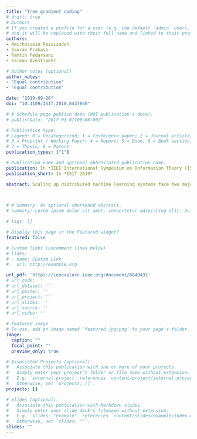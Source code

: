```yaml
---
title: "Tree gradient coding"
# draft: true
# Authors
# If you created a profile for a user (e.g. the default `admin` user), write the username (folder name) here 
# and it will be replaced with their full name and linked to their profile.
authors:
- Amirhossein Reisizadeh
- Saurav Prakash
- Ramtin Pedarsani
- Salman Avestimehr

# Author notes (optional)
author_notes:
- "Equal contribution"
- "Equal contribution"

date: "2019-09-26"
doi: "10.1109/ISIT.2018.8437860"

# # Schedule page publish date (NOT publication's date).
# publishDate: "2017-01-01T00:00:00Z"

# Publication type.
# Legend: 0 = Uncategorized; 1 = Conference paper; 2 = Journal article;
# 3 = Preprint / Working Paper; 4 = Report; 5 = Book; 6 = Book section;
# 7 = Thesis; 8 = Patent
publication_types: ["1"]

# Publication name and optional abbreviated publication name.
publication: In *IEEE International Symposium on Information Theory (ISIT), 2019*
publication_short: In *ISIT 2019*

abstract: Scaling up distributed machine learning systems face two major bottlenecks -- delays due to stragglers and limited communication bandwidth. Recently, a number of coding theoretic strategies have been proposed for mitigating these bottlenecks. In particular, the Gradient Coding (*GC*) scheme was proposed to speed up distributed gradient descent algorithm in a synchronous master-worker setting by providing robustness to stragglers. A major drawback of the master-worker architecture for distributed learning is however, the bandwidth contention at the master, which can significantly deteriorate the performance as the cluster size increases. In this paper, we propose a new framework named Tree Gradient Coding (*TGC*) for distributed gradient aggregation, which parallelizes communication over a tree topology while providing straggler robustness. As our main contribution, we characterize the minimum computation load for *TGC* for a given tree topology and straggler resiliency, and design a tree gradient coding algorithm that achieves this optimal computation load. Furthermore, we provide results from experiments over Amazon EC2, where *TGC* speeds up the training time by up to $18.8\times$ in comparison to *GC*. 
 


# # Summary. An optional shortened abstract.
# summary: Lorem ipsum dolor sit amet, consectetur adipiscing elit. Duis posuere tellus ac convallis placerat. Proin tincidunt magna sed ex sollicitudin condimentum.

# tags: []

# Display this page in the Featured widget?
featured: false

# Custom links (uncomment lines below)
# links:
# - name: Custom Link
#   url: http://example.org

url_pdf: 'https://ieeexplore.ieee.org/document/8849431'
# url_code: ''
# url_dataset: ''
# url_poster: ''
# url_project: ''
# url_slides: ''
# url_source: ''
# url_video: ''

# Featured image
# To use, add an image named `featured.jpg/png` to your page's folder. 
image:
  caption: ""
  focal_point: ""
  preview_only: true

# Associated Projects (optional).
#   Associate this publication with one or more of your projects.
#   Simply enter your project's folder or file name without extension.
#   E.g. `internal-project` references `content/project/internal-project/index.md`.
#   Otherwise, set `projects: []`.
projects: []

# Slides (optional).
#   Associate this publication with Markdown slides.
#   Simply enter your slide deck's filename without extension.
#   E.g. `slides: "example"` references `content/slides/example/index.md`.
#   Otherwise, set `slides: ""`.
slides: ""
---
```



<!-- {{% callout note %}}
Click the *Cite* button above to demo the feature to enable visitors to import publication metadata into their reference management software.
{{% /callout %}}

{{% callout note %}}
Create your slides in Markdown - click the *Slides* button to check out the example.
{{% /callout %}}

Supplementary notes can be added here, including [code, math, and images](https://wowchemy.com/docs/writing-markdown-latex/). -->
